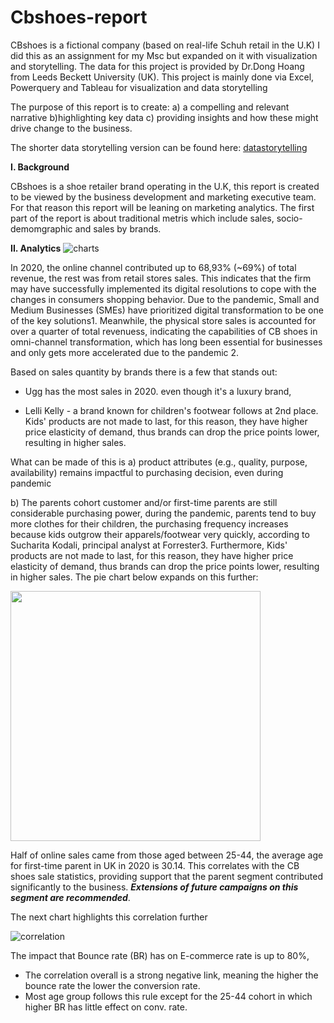 # Cbshoes-report
CBshoes is a fictional company (based on real-life Schuh retail in the U.K) I did this as an assignment for my Msc but expanded on it with visualization and storytelling. The data for this project is provided by Dr.Dong Hoang from Leeds Beckett University (UK). This project is mainly done via Excel, Powerquery and Tableau for visualization and data storytelling

The purpose of this report is to create: a) a compelling and relevant narrative b)highlighting key data c) providing insights and how these might drive change to the business.

The shorter data storytelling version can be found here: [datastorytelling](https://public.tableau.com/views/cbshoes/website-session-and-users?:language=en-GB&:display_count=n&:origin=viz_share_link)

**I. Background**
 
CBshoes is a shoe retailer brand operating in the U.K, this report is created to be viewed by the business development and marketing executive team. For that reason this report will be leaning on marketing analytics. The first part of the report is about traditional metris which include sales, socio-demomgraphic and sales by brands. 


**II. Analytics**
![charts](https://user-images.githubusercontent.com/125301325/226138639-1a4341cb-61d2-4116-9616-908d17aa9aca.png)

In 2020, the online channel contributed up to 68,93% (~69%) of total revenue, the  rest was from retail stores sales. This indicates that the firm may have successfully 
implemented its digital resolutions to cope with the changes in consumers shopping behavior. Due to the pandemic, Small and Medium Businesses (SMEs) have  prioritized digital transformation to be one of the key solutions<a name="myfootnote1">1</a>.
Meanwhile, the physical store sales is accounted for over a quarter of total revenuess, indicating the capabilities of CB shoes in omni-channel transformation, which has long been essential for businesses and only gets more accelerated due to the pandemic <a name="myfootnote1">2</a>.

Based on sales quantity by brands there is a few that stands out:
- Ugg has the most sales in 2020. even though it's  a luxury brand, 
* Lelli Kelly - a brand known for  children's footwear follows at 2nd place. Kids' products are not made to last, for this reason, they have higher price elasticity 
of demand, thus brands can drop the price points lower, resulting in higher sales. 

What can be made of this is a) product attributes (e.g., quality, purpose, availability) remains impactful to purchasing decision, even during pandemic

b) The parents cohort customer and/or first-time parents are still considerable purchasing power, during the pandemic, parents tend to 
buy more clothes for their children, the purchasing frequency increases because kids outgrow their apparels/footwear very quickly, according to Sucharita Kodali, principal analyst at Forrester<a name="myfootnote1">3</a>. Furthermore, Kids' products are not made to last, for this reason, they have higher price elasticity of demand, thus brands can drop the price points lower, resulting in higher sales. The pie chart below expands on this further:

<img src="https://user-images.githubusercontent.com/125301325/226142300-19f7da3a-6e8b-4249-bd75-e9248a9e496e.png" width="400">

Half of online sales came from those aged between 25-44, the average age for first-time parent in  UK in 2020 is 30.1<a name="myfootnote1">4</a>. This correlates with the CB shoes sale statistics, providing support that the parent segment contributed significantly to the business. **_Extensions of future campaigns on this segment are recommended_**.

The next chart highlights this correlation further

![correlation](https://user-images.githubusercontent.com/125301325/226141761-f2e7bed4-4557-4527-a58d-9b378e3cdb54.png)

The impact that Bounce rate (BR) has on E-commerce rate is up to 80%,
- The correlation overall is a strong negative link, meaning the higher the bounce rate the lower the conversion rate.
- Most age group follows this rule except for the 25-44 cohort in which higher BR has little effect on conv. rate. 

